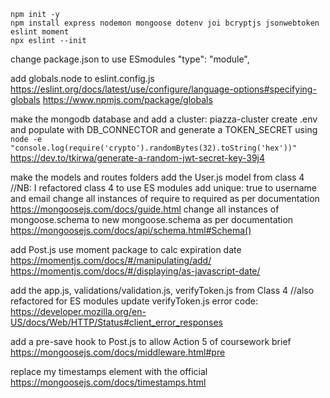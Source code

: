 ```
npm init -y
npm install express nodemon mongoose dotenv joi bcryptjs jsonwebtoken eslint moment
npx eslint --init
```

change package.json to use ESmodules
  "type": "module",

add globals.node to eslint.config.js
https://eslint.org/docs/latest/use/configure/language-options#specifying-globals
https://www.npmjs.com/package/globals

make the mongodb database and add a cluster: piazza-cluster
create .env and populate with DB_CONNECTOR and generate a TOKEN_SECRET using
`node -e "console.log(require('crypto').randomBytes(32).toString('hex'))"`
https://dev.to/tkirwa/generate-a-random-jwt-secret-key-39j4

make the models and routes folders
add the User.js model from class 4 //NB: I refactored class 4 to use ES modules
add unique: true to username and email
change all instances of require to required as per documentation https://mongoosejs.com/docs/guide.html
change all instances of mongoose.schema to new mongoose.schema as per documentation https://mongoosejs.com/docs/api/schema.html#Schema()

add Post.js
use moment package to calc expiration date
https://momentjs.com/docs/#/manipulating/add/
https://momentjs.com/docs/#/displaying/as-javascript-date/


add the app.js, validations/validation.js, verifyToken.js from Class 4 //also refactored for ES modules
update verifyToken.js error code: https://developer.mozilla.org/en-US/docs/Web/HTTP/Status#client_error_responses

add a pre-save hook to Post.js to allow Action 5 of coursework brief
https://mongoosejs.com/docs/middleware.html#pre

replace my timestamps element with the official https://mongoosejs.com/docs/timestamps.html
